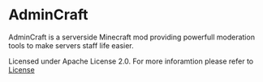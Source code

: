 # AdminCraft
AdminCraft is a serverside Minecraft mod providing powerfull moderation tools to make servers staff life easier.

Licensed under Apache License 2.0. For more inforamtion please refer to [License](./LICENSE.md)


